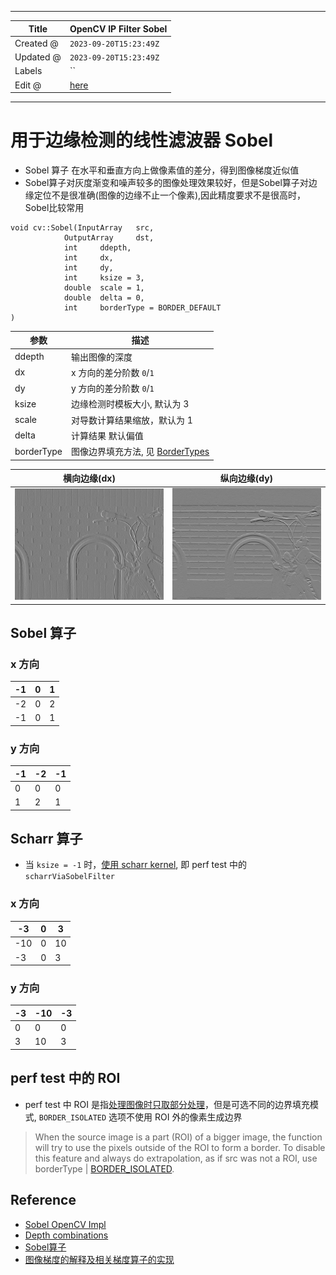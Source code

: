-----

| Title     | OpenCV IP Filter Sobel                                |
| --------- | ----------------------------------------------------- |
| Created @ | `2023-09-20T15:23:49Z`                                |
| Updated @ | `2023-09-20T15:23:49Z`                                |
| Labels    | \`\`                                                  |
| Edit @    | [here](https://github.com/junxnone/aiwiki/issues/443) |

-----

# 用于边缘检测的线性滤波器 Sobel

  - Sobel 算子 在水平和垂直方向上做像素值的差分，得到图像梯度近似值
  - Sobel算子对灰度渐变和噪声较多的图像处理效果较好，但是Sobel算子对边缘定位不是很准确(图像的边缘不止一个像素),因此精度要求不是很高时，Sobel比较常用

<!-- end list -->

``` 
void cv::Sobel(InputArray   src,
            OutputArray     dst,
            int     ddepth,
            int     dx,
            int     dy,
            int     ksize = 3,
            double  scale = 1,
            double  delta = 0,
            int     borderType = BORDER_DEFAULT 
)       
```

| 参数         | 描述                                                                                                                       |
| ---------- | ------------------------------------------------------------------------------------------------------------------------ |
| ddepth     | 输出图像的深度                                                                                                                  |
| dx         | x 方向的差分阶数 `0`/`1`                                                                                                        |
| dy         | y 方向的差分阶数 `0`/`1`                                                                                                        |
| ksize      | 边缘检测时模板大小, 默认为 3                                                                                                         |
| scale      | 对导数计算结果缩放，默认为 1                                                                                                          |
| delta      | 计算结果 默认偏值                                                                                                                |
| borderType | 图像边界填充方法, 见 [BorderTypes](https://docs.opencv.org/4.x/d2/de8/group__core__array.html#ga209f2f4869e304c82d07739337eae7c5) |

| 横向边缘(dx)                                                     | 纵向边缘(dy)                                                     |
| ------------------------------------------------------------ | ------------------------------------------------------------ |
| ![Image](media/b49a56a78802b5ff83b665b9bd9998b59985ea34.png) | ![Image](media/11e086c7284fab80bcb8596a5939027adc31ead1.png) |

## Sobel 算子

### x 方向

| \-1 | 0 | 1 |
| --- | - | - |
| \-2 | 0 | 2 |
| \-1 | 0 | 1 |

### y 方向

| \-1 | \-2 | \-1 |
| --- | --- | --- |
| 0   | 0   | 0   |
| 1   | 2   | 1   |

## Scharr 算子

  - 当 `ksize = -1` 时，[使用 scharr
    kernel](https://github.com/opencv/opencv/blob/157b0e7760117a60de457a4ae874b0709edc4e53/modules/imgproc/src/deriv.cpp#L169-L172),
    即 perf test 中的 `scharrViaSobelFilter`

### x 方向

| \-3  | 0 | 3  |
| ---- | - | -- |
| \-10 | 0 | 10 |
| \-3  | 0 | 3  |

### y 方向

| \-3 | \-10 | \-3 |
| --- | ---- | --- |
| 0   | 0    | 0   |
| 3   | 10   | 3   |

## perf test 中的 ROI

  - perf test 中 ROI
    是指[处理图像时只取部分处理](https://github.com/opencv/opencv/blob/157b0e7760117a60de457a4ae874b0709edc4e53/modules/imgproc/perf/perf_sepfilters.cpp#L75)，但是可选不同的边界填充模式,
    `BORDER_ISOLATED` 选项不使用 ROI 外的像素生成边界

> When the source image is a part (ROI) of a bigger image, the function
> will try to use the pixels outside of the ROI to form a border. To
> disable this feature and always do extrapolation, as if src was not a
> ROI, use borderType |
> [BORDER\_ISOLATED](https://docs.opencv.org/4.x/d2/de8/group__core__array.html#gga209f2f4869e304c82d07739337eae7c5a4fcb77ae62e1e1336c1c2b24a441995c).

## Reference

  - [Sobel OpenCV
    Impl](https://github.com/opencv/opencv/blob/157b0e7760117a60de457a4ae874b0709edc4e53/modules/imgproc/src/deriv.cpp#L414)
  - [Depth
    combinations](https://docs.opencv.org/4.x/d4/d86/group__imgproc__filter.html#filter_depths)
  - [Sobel算子](https://www.cnblogs.com/zhaobinyouth/p/12171497.html)
  - [图像梯度的解释及相关梯度算子的实现](https://blog.csdn.net/literacy_wang/article/details/109640726)
